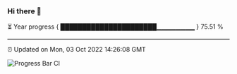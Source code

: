 ### Hi there 👋

⏳ Year progress { ██████████████████████▁▁▁▁▁▁▁▁ } 75.51 %

---

⏰ Updated on Mon, 03 Oct 2022 14:26:08 GMT

![Progress Bar CI](https://github.com/liununu/liununu/workflows/Progress%20Bar%20CI/badge.svg)
